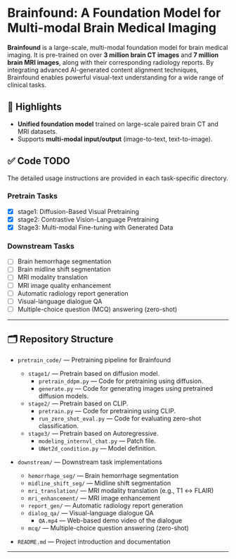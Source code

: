 # Brainfound: A Foundation Model for Multi-modal Brain Medical Imaging

**Brainfound** is a large-scale, multi-modal foundation model for brain medical imaging. It is pre-trained on over **3 million brain CT images** and **7 million brain MRI images**, along with their corresponding radiology reports. By integrating advanced AI-generated content alignment techniques, Brainfound enables powerful visual-text understanding for a wide range of clinical tasks.

## 🌟 Highlights

- **Unified foundation model** trained on large-scale paired brain CT and MRI datasets.
- Supports **multi-modal input/output** (image-to-text, text-to-image).

## ✅ Code TODO

The detailed usage instructions are provided in each task-specific directory.

### Pretrain Tasks

- [x] stage1: Diffusion-Based Visual Pretraining
- [x] stage2: Contrastive Vision-Language Pretraining 
- [x] Stage3: Multi-modal Fine-tuning with Generated Data

### Downstream Tasks

- [ ] Brain hemorrhage segmentation
- [ ] Brain midline shift segmentation
- [ ] MRI modality translation
- [ ] MRI image quality enhancement
- [ ] Automatic radiology report generation
- [ ] Visual-language dialogue QA
- [ ] Multiple-choice question (MCQ) answering (zero-shot)

---

## 🗂️ Repository Structure

- `pretrain_code/` — Pretraining pipeline for Brainfound  
  - `stage1/` — Pretrain based on diffusion model.  
    - `pretrain_ddpm.py` — Code for pretraining using diffusion.
    - `generate.py` — Code for generating images using pretrained diffusion models.
  - `stage2/` — Pretrain based on CLIP. 
    - `pretrain.py` — Code for pretraining using CLIP.
    - `run_zero_shot_eval.py` — Code for evaluating zero-shot classification.
  - `stage3/` — Pretrain based on Autoregressive.   
    - `modeling_internvl_chat.py` — Patch file.
    - `UNet2d_condition.py` — Model definition.

- `downstream/` — Downstream task implementations  
  - `hemorrhage_seg/` — Brain hemorrhage segmentation  
  - `midline_shift_seg/` — Midline shift segmentation  
  - `mri_translation/` — MRI modality translation (e.g., T1 ↔ FLAIR)  
  - `mri_enhancement/` — MRI image enhancement  
  - `report_gen/` — Automatic radiology report generation  
  - `dialog_qa/` — Visual-language dialogue QA  
    - `QA.mp4`  — Web-based demo video of the dialogue
  - `mcq/` — Multiple-choice question answering (zero-shot)  

- `README.md` — Project introduction and documentation  

---

